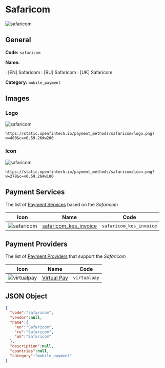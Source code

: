 
# Safaricom 
![safaricom](https://static.openfintech.io/payment_methods/safaricom/logo.png?w=400&c=v0.59.26#w200)  

## General 
**Code:** `safaricom` 
 
**Name:** 
 
:	[EN] Safaricom 
:	[RU] Safaricom 
:	[UK] Safaricom 
 
**Category:** `mobile_payment` 
 

## Images 

### Logo 
![safaricom](https://static.openfintech.io/payment_methods/safaricom/logo.png?w=400&c=v0.59.26#w200)  

```
https://static.openfintech.io/payment_methods/safaricom/logo.png?w=400&c=v0.59.26#w200
```  

### Icon 
![safaricom](https://static.openfintech.io/payment_methods/safaricom/icon.png?w=278&c=v0.59.26#w100)  

```
https://static.openfintech.io/payment_methods/safaricom/icon.png?w=278&c=v0.59.26#w100
```  

## Payment Services 
 
The list of [Payment Services](/payment-services/) based on the _Safaricom_ 

|Icon|Name|Code| 
|:---:|:---:|:---:| 
|![safaricom](https://static.openfintech.io/payment_methods/safaricom/icon.png?w=278&c=v0.59.26#w100) |[safaricom_kes_invoice](/payment-services/safaricom_kes_invoice/)|`safaricom_kes_invoice`| 
 

## Payment Providers 
 
The list of [Payment Providers](/payment-providers/) that support the _Safaricom_ 

|Icon|Name|Code| 
|:---:|:---:|:---:| 
|![virtualpay](https://static.openfintech.io/payment_providers/virtualpay/icon.png?w=278&c=v0.59.26#w100) |[Virtual Pay](/payment-providers/virtualpay/)|`virtualpay`| 
 

## JSON Object 

```json
{
  "code":"safaricom",
  "vendor":null,
  "name":{
    "en":"Safaricom",
    "ru":"Safaricom",
    "uk":"Safaricom"
  },
  "description":null,
  "countries":null,
  "category":"mobile_payment"
}
```  
